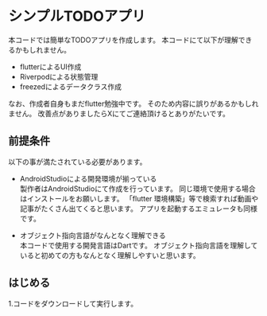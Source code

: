 # シンプルTODOアプリ

本コードでは簡単なTODOアプリを作成します。
本コードにて以下が理解できるかもしれません。

- flutterによるUI作成
- Riverpodによる状態管理
- freezedによるデータクラス作成

なお、作成者自身もまだflutter勉強中です。
そのため内容に誤りがあるかもしれません。
改善点がありましたらXにてご連絡頂けるとありがたいです。

## 前提条件

以下の事が満たされている必要があります。

- AndroidStudioによる開発環境が揃っている  
    製作者はAndroidStudioにて作成を行っています。
    同じ環境で使用する場合はインストールをお願いします。
    「flutter 環境構築」等で検索すれば動画や記事がたくさん出てくると思います。
    アプリを起動するエミュレータも同様です。

- オブジェクト指向言語がなんとなく理解できる  
    本コードで使用する開発言語はDartです。
    オブジェクト指向言語を理解していると初めての方もなんとなく理解しやすいと思います。


## はじめる

1.コードをダウンロードして実行します。
